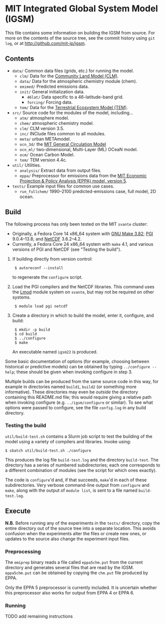MIT Integrated Global System Model (IGSM)
=========================================

This file contains some information on building the IGSM from source. For more
on the contents of the source tree, see the commit history using `git log`,
or at http://github.com/mit-jp/igsm.


Contents
--------
* ``data/`` Common data files (grids, etc.) for running the model.
  * ``clm/`` Data for the [Community Land Model (CLM)][CLM].
  * ``data/`` Data for the atmospheric chemistry module (chem).
  * ``emimed/`` Predicted emissions data.
  * ``init/`` General initialization data.
    * ``46lat/`` Data specific to a 46-latitude-band grid.
    * ``forcing/`` Forcing data.
  * ``tem/`` Data for the [Terrestrial Ecosystem Model (TEM)][TEM].
* ``src/`` Source code for the modules of the model, including…
  * ``atm/`` atmosphere model.
  * ``chem/`` atmospheric chemistry model.
  * ``clm/`` CLM version 3.5.
  * ``inc/`` INClude files common to all modules.
  * ``meta/`` urban METAmodel.
  * ``ocn_3d/`` the [MIT General Circulation Model][MITgcm]
  * ``ocn_ml/`` two-dimensional, Multi-Layer (ML) OCeaN model.
  * ``ocm/`` Ocean Carbon Model.
  * ``tem/`` TEM version 4.4c.
* ``util/`` Utilities.
  * ``analysis/`` Extract data from output files.
  * ``eppa/`` Preprocessor for emissions data from the [MIT Economic Projection
    & Policy Analysis (EPPA) model, version 5][EPPA5].
* ``tests/`` Example input files for common use cases.
  * ``run_fullchem/`` 1990–2100 predicted-emissions case, full model, 2D ocean.


Build
-----
The following process has only been tested on the MIT `svante` cluster:

* Originally, a Fedora Core 14 x86_64 system with [GNU Make 3.82][gmake];
  [PGI][PGI] 9.0.4–13.8; and [NetCDF][NetCDF] 3.6.2–4.2.
* Currently, a Fedora Core 24 x86_64 system with `make` 4.1, and various
  versions of PGI and NetCDF (see "Testing the build").

1. If building directly from version control:

        $ autoreconf --install

   to regenerate the `configure` script.

2. Load the PGI compilers and the NetCDF libraries. This command uses the
   [Lmod][Lmod] module system on `svante`, but may not be required on other
   systems.

        $ module load pgi netcdf

3. Create a directory in which to build the model, enter it, configure, and
   build:

        $ mkdir -p build
        $ cd build
        $ ../configure
        $ make

   An executable named `igsm22` is produced.

Some basic documentation of options (for example, choosing between historical or
predictive models) can be obtained by typing `../configure --help`; these should
be given when invoking configure in step 3.

Multiple builds can be produced from the same source code in this way, for
example in directories named `build1`, `build2` (or something more informative).
These directories may even be *outside* the directory containing this README.md
file; this would require giving a relative path when invoking configure (e.g.
`../igsm/configure` or similar). To see what options were passed to configure,
see the file `config.log` in any build directory.

### Testing the build

`util/build-test.sh` contains a Slurm job script to test the building of the
model using a variety of compilers and libraries. Invoke using:

    $ sbatch util/build-test.sh ./configure

This produces the log file `build-test.log` and the directory `build-test`. The
directory has a series of numbered subdirectories; each one corresponds to a
different combination of modules (see the script for which ones exactly).

The code is `configure`'d and, if that succeeds, `make`'d in each of these
subdirectories. Very verbose command-line output from `configure` and `make`,
along with the output of `module list`, is sent to a file named
`build-test.log`.

Execute
-------

**N.B.** Before running any of the experiments in the `tests/` directory, copy
the entire directory out of the source tree into a separate location. This
avoids confusion when the experiments alter the files or create new ones, or
updates to the source also change the experiment input files.

### Preprocessing

The `emiprep` binary reads a file called `eppa5chm.put` from the current
directory and generates several files that are read by the IGSM. `eppa5chm.put`
can be obtained by copying the `chm.put` file produced by EPPA.

Only the EPPA 5 preprocessor is currently included. It is uncertain whether this
preprocessor also works for output from EPPA 4 or EPPA 6.

### Running

TODO add remaining instructions

[CLM]: http://www.cgd.ucar.edu/tss/clm
[TEM]: http://ecosystems.mbl.edu/TEM/
[MITgcm]: http://mitgcm.org/
[gmake]: http://www.gnu.org/software/make/
[PGI]: http://www.pgroup.com/
[NetCDF]: http://www.unidata.ucar.edu/software/netcdf/
[Lmod]: http://lmod.readthedocs.io/en/latest/
[EPPA5]: http:/github.com/mit-jp/eppa5
